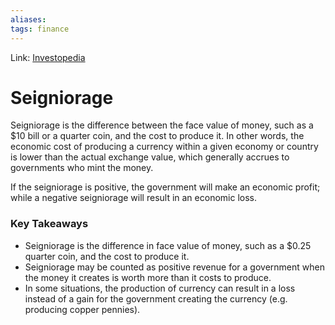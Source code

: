 ```yaml
---
aliases:
tags: finance
---
```

Link: [Investopedia](https://www.investopedia.com/terms/s/seigniorage.asp)

# Seigniorage
Seigniorage is the difference between the face value of money, such as a $10 bill or a quarter coin, and the cost to produce it. In other words, the economic cost of producing a currency within a given economy or country is lower than the actual exchange value, which generally accrues to governments who mint the money.

If the seigniorage is positive, the government will make an economic profit; while a negative seigniorage will result in an economic loss.
	
### Key Takeaways
-   Seigniorage is the difference in face value of money, such as a $0.25 quarter coin, and the cost to produce it.
-   Seigniorage may be counted as positive revenue for a government when the money it creates is worth more than it costs to produce.
-   In some situations, the production of currency can result in a loss instead of a gain for the government creating the currency (e.g. producing copper pennies).